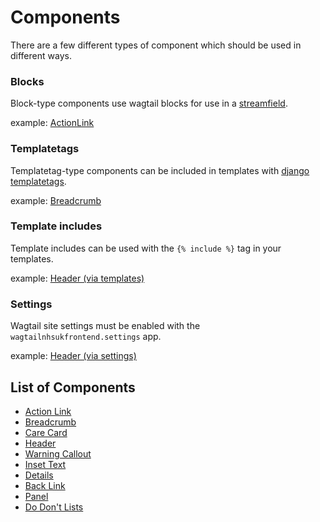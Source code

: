 # Components

There are a few different types of component which should be used in different
ways.

### Blocks

Block-type components use wagtail blocks for use in a [streamfield](https://docs.wagtail.io/en/v2.0/topics/streamfield.html).

example: [ActionLink](./action-link.md)

### Templatetags

Templatetag-type components can be included in templates with [django templatetags](https://docs.djangoproject.com/en/2.1/howto/custom-template-tags/).

example: [Breadcrumb](./breadcrumb.md)

### Template includes

Template includes can be used with the `{% include %}` tag in your templates.

example: [Header (via templates)](./header.md#direct-use-of-templates)

### Settings

Wagtail site settings must be enabled with the `wagtailnhsukfrontend.settings` app.

example: [Header (via settings)](./header.md#wagtail-site-settings)

## List of Components

- [Action Link](./action_link.md)
- [Breadcrumb](./breadcrumb.md)
- [Care Card](./care_card.md)
- [Header](./header.md)
- [Warning Callout](./warning_callout.md)
- [Inset Text](./inset_text.md)
- [Details](./details.md)
- [Back Link](./back_link.md)
- [Panel](./panel.md)
- [Do Don't Lists](./do_dont.md)
